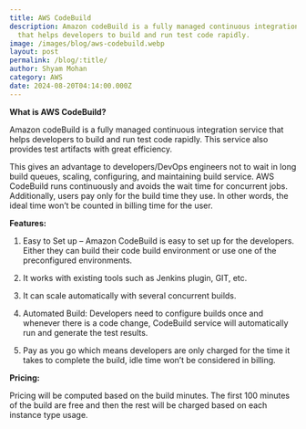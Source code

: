 ```yaml
---
title: AWS CodeBuild
description: Amazon codeBuild is a fully managed continuous integration service
  that helps developers to build and run test code rapidly.
image: /images/blog/aws-codebuild.webp
layout: post
permalink: /blog/:title/
author: Shyam Mohan
category: AWS
date: 2024-08-20T04:14:00.000Z
---
```

**What is AWS CodeBuild?**

Amazon codeBuild is a fully managed continuous integration service that helps developers to build and run test code rapidly. This service also provides test artifacts with great efficiency.

This gives an advantage to developers/DevOps engineers not to wait in long build queues, scaling, configuring, and maintaining build service. AWS CodeBuild runs continuously and avoids the wait time for concurrent jobs. Additionally, users pay only for the build time they use. In other words, the ideal time won’t be counted in billing time for the user.

**Features:**

1. Easy to Set up – Amazon CodeBuild is easy to set up for the developers. Either they can build their code build environment or use one of the preconfigured environments.

2. It works with existing tools such as Jenkins plugin, GIT, etc.

3. It can scale automatically with several concurrent builds.

4. Automated Build: Developers need to configure builds once and whenever there is a code change, CodeBuild service will automatically run and generate the test results.

5. Pay as you go which means developers are only charged for the time it takes to complete the build, idle time won’t be considered in billing.

**Pricing:**

Pricing will be computed based on the build minutes. The first 100 minutes of the build are free and then the rest will be charged based on each instance type usage.

